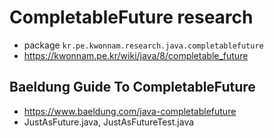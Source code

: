 # CompletableFuture research
* package `kr.pe.kwonnam.research.java.completablefuture`
* https://kwonnam.pe.kr/wiki/java/8/completable_future

## Baeldung Guide To CompletableFuture
* https://www.baeldung.com/java-completablefuture
* JustAsFuture.java, JustAsFutureTest.java